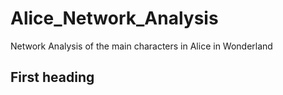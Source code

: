 # Alice_Network_Analysis

Network Analysis of the main characters in Alice in Wonderland 

## First heading

